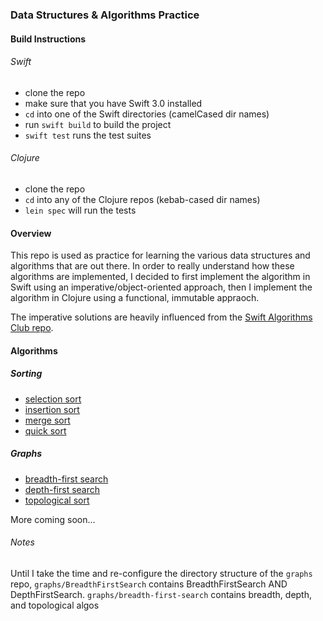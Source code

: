 ### Data Structures & Algorithms Practice

#### Build Instructions
###### Swift
  - clone the repo
  - make sure that you have Swift 3.0 installed
  - `cd` into one of the Swift directories (camelCased dir names)
  - run `swift build` to build the project
  - `swift test` runs the test suites

###### Clojure
  - clone the repo
  - `cd` into any of the Clojure repos (kebab-cased dir names)
  - `lein spec` will run the tests

#### Overview
This repo is used as practice for learning the various data structures and algorithms that are out there.
In order to really understand how these algorithms are implemented, I decided to first implement the
algorithm in Swift using an imperative/object-oriented approach, then I implement the algorithm
in Clojure using a functional, immutable appraoch.

The imperative solutions are heavily influenced from the [Swift Algorithms Club repo](https://github.com/raywenderlich/swift-algorithm-club).

#### Algorithms
##### Sorting
 - [selection sort](https://en.wikipedia.org/wiki/Selection_sort)
 - [insertion sort](https://en.wikipedia.org/wiki/Insertion_sort)
 - [merge sort](https://en.wikipedia.org/wiki/Merge_sort)
 - [quick sort](https://en.wikipedia.org/wiki/Quicksort)

##### Graphs
  - [breadth-first search](https://en.wikipedia.org/wiki/Breadth-first_search)
  - [depth-first search](https://en.wikipedia.org/wiki/Depth-first_search)
  - [topological sort](https://en.wikipedia.org/wiki/Topological_sorting)

More coming soon...

###### Notes
Until I take the time and re-configure the directory structure of the `graphs` repo, `graphs/BreadthFirstSearch` contains BreadthFirstSearch AND DepthFirstSearch.
`graphs/breadth-first-search` contains breadth, depth, and topological algos
